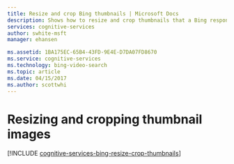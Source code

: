 ```yaml
---
title: Resize and crop Bing thumbnails | Microsoft Docs
description: Shows how to resize and crop thumbnails that a Bing response includes.
services: cognitive-services
author: swhite-msft
manager: ehansen

ms.assetid: 1BA175EC-65B4-43FD-9E4E-D7DA07FD8670
ms.service: cognitive-services
ms.technology: bing-video-search
ms.topic: article
ms.date: 04/15/2017
ms.author: scottwhi
---
```


# Resizing and cropping thumbnail images

[!INCLUDE [cognitive-services-bing-resize-crop-thumbnails](../../../includes/cognitive-services-bing-resize-crop-thumbnails.md)]

